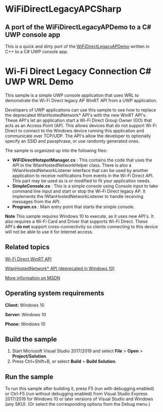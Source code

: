 # WiFiDirectLegacyAPCSharp

## A port of the WiFiDirectLegacyAPDemo to a C# UWP console app

This is a quick and dirty port of the <a href="https://github.com/microsoft/Windows-classic-samples/tree/master/Samples/WiFiDirectLegacyAP" target="_blank">WiFiDirectLegacyAPDemo</a> written in C++ to a C# UWP console app.  


Wi-Fi Direct Legacy Connection C# UWP WRL Demo
===========================================

This sample is a simple UWP console application that uses WRL to demonstrate the Wi-Fi Direct legacy AP WinRT API from a UWP application.

Developers of UWP applications can use this sample to see how to replace the deprecated WlanHostedNetwork* API's with the new WinRT API's. These API's let an application start a Wi-Fi Direct Group Owner (GO) that acts as an Access Point (AP). This allows devices that do not support Wi-Fi Direct to connect to the Windows device running this application and communicate over TCP/UDP. The API's allow the developer to optionally specify an SSID and passphrase, or use randomly generated ones.

The sample is organized up into the following files:

- **WiFiDirectHotspotManager.cs** : This contains the code that uses the API in the WlanHostedNetworkHelper class. There is also a IWlanHostedNetworkListener interface that can be used by another application to receive notifications from events in the Wi-Fi Direct API. This part may be used as is or modified to fit your application needs.
- **SimpleConsole.cs** : This is a simple console using Console input to take command line input and start or stop the Wi-Fi Direct legacy AP. It implements the IWlanHostedNetworkListener to handle receiving messages from the API.
- **Program.cs** : Main entry point that starts the simple console.

**Note** This sample requires Windows 10 to execute, as it uses new API's. It also requires a Wi-Fi Card and Driver that supports Wi-Fi Direct. These API's **do not** support cross-connectivity so clients connecting to this device will not be able to use it for Internet access.


Related topics
--------------

[Wi-Fi Direct WinRT API](https://msdn.microsoft.com/en-us/library/windows.devices.wifidirect.aspx)

[WlanHostedNetwork* API (deprecated in Windows 10)](https://msdn.microsoft.com/en-us/library/windows/desktop/dd815243.aspx)

[More information on MSDN](https://msdn.microsoft.com/en-us/library/windows/hardware/mt244265(v=vs.85).aspx)

Operating system requirements
-----------------------------

**Client:** Windows 10

**Server:** Windows 10

**Phone:**  Windows 10

Build the sample
----------------

1. Start Microsoft Visual Studio 2017/2019 and select **File** \> **Open** \> **Project/Solution**.
2. Press Ctrl+Shift+B, or select **Build** \> **Build Solution**. 

Run the sample
--------------

To run this sample after building it, press F5 (run with debugging enabled) or Ctrl-F5 (run without debugging enabled) from Visual Studio Express 2017/2019 for Windows 10 or later versions of Visual Studio and Windows (any SKU). (Or select the corresponding options from the Debug menu.)